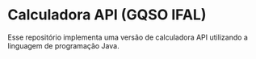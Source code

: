 # Calculadora API (GQSO IFAL)

Esse repositório implementa uma versão de calculadora API utilizando a linguagem de programação Java.
